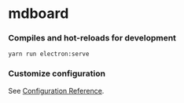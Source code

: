 # mdboard

### Compiles and hot-reloads for development

```
yarn run electron:serve
```

### Customize configuration

See [Configuration Reference](https://cli.vuejs.org/config/).
